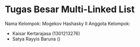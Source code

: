 # Tugas Besar Multi-Linked List

Nama Kelompok: Mogekov Hashasky II
Anggota Kelompok:
- Kaisar Kertarajasa (1301213276)
- Satya Rayyis Baruna ()

